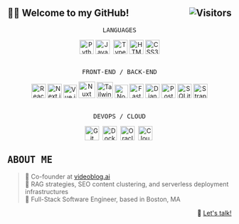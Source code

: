 <h2>👨‍🔬 Welcome to my GitHub! <img align="right" src="https://api.visitorbadge.io/api/visitors?path=https%3A%2F%2Fgithub.com%2Fimgta&label=Visitors&countColor=%236d3fc0&style=flat&labelStyle=lower" alt="Visitors"/></h2>

<div align="center">
  <samp>LANGUAGES</samp>
  <p>
    <a href="https://www.python.org/" target="_blank" rel="noreferrer"><img src="https://raw.githubusercontent.com/danielcranney/readme-generator/main/public/icons/skills/python-colored.svg" width="32" height="32" alt="Python" title="Python" /></a>
    <a href="https://developer.mozilla.org/en-US/docs/Web/JavaScript" target="_blank" rel="noreferrer"><img src="https://raw.githubusercontent.com/danielcranney/readme-generator/main/public/icons/skills/javascript-colored.svg" width="32" height="32" alt="JavaScript" title="JavaScript" /></a>&nbsp;
    <a href="https://www.typescriptlang.org/" target="_blank" rel="noreferrer"><img src="https://raw.githubusercontent.com/danielcranney/readme-generator/main/public/icons/skills/typescript-colored.svg" width="32" height="32" alt="TypeScript" title="TypeScript" /></a>
    <a href="https://developer.mozilla.org/en-US/docs/Glossary/HTML5" target="_blank" rel="noreferrer"><img src="https://raw.githubusercontent.com/danielcranney/readme-generator/main/public/icons/skills/html5-colored.svg" width="32" height="32" alt="HTML5" title="HTML5" /></a>
    <a href="https://www.w3.org/TR/CSS/#css" target="_blank" rel="noreferrer"><img src="https://raw.githubusercontent.com/danielcranney/readme-generator/main/public/icons/skills/css3-colored.svg" width="32" height="32" alt="CSS3" title="CSS3" /></a>
  </p>
  <h2></h2>

  <samp>FRONT-END / BACK-END</samp>
  <p>
    <a href="https://reactjs.org/" target="_blank" rel="noreferrer"><img src="https://react.dev/images/brand/logo_dark.svg" width="32" height="32" alt="React" title="React" /></a>
    <a href="https://nextjs.org/docs" target="_blank" rel="noreferrer"><img src="https://assets.vercel.com/image/upload/v1662130559/nextjs/Icon_light_background.png" width="32" height="32" alt="Next.js" title="Next.js" /></a>
    <a href="https://vuejs.org/" target="_blank" rel="noreferrer"><img src="https://raw.githubusercontent.com/danielcranney/readme-generator/main/public/icons/skills/vuejs-colored.svg" width="30" height="30" alt="Vue.js" title="Vue.js" /></a>
    <a href="https://nuxtjs.org/" target="_blank" rel="noreferrer"><img src="https://nuxt.com/assets/design-kit/icon-green.svg" width="37" height="37" alt="Nuxt" title="Nuxt" /></a>
    <a href="https://tailwindcss.com/" target="_blank" rel="noreferrer"><img src="https://raw.githubusercontent.com/danielcranney/readme-generator/main/public/icons/skills/tailwindcss-colored.svg" width="36" height="36" alt="TailwindCSS" title="TailwindCSS" /></a>
    <a href="https://nodejs.org/" target="_blank" rel="noreferrer"><img src="https://avatars.githubusercontent.com/u/9950313" width="30" height="30" alt="Node.js" title="Node.js" /></a>
    <a href="https://fastapi.tiangolo.com/" target="_blank" rel="noreferrer"><img src="https://avatars.githubusercontent.com/u/156354296" width="32" height="32" alt="FastAPI" title="FastAPI" /></a>
    <a href="https://www.djangoproject.com/" target="_blank" rel="noreferrer"><img src="https://avatars.githubusercontent.com/u/27804" width="32" height="32" alt="Django" title="Django" /></a>
    <a href="https://www.postgresql.org/" target="_blank" rel="noreferrer"><img src="https://avatars.githubusercontent.com/u/177543" width="32" height="32" alt="PostgreSQL" title="PostgreSQL" /></a>
    <a href="https://sqlite.org/" target="_blank" rel="noreferrer"><img src="https://github.com/imgta/imgta/assets/126015138/9c8963b7-8354-44e2-b1e4-272fa3230c34" width="32" height="32" alt="SQLite" title="SQLite" /></a>
    <a href="https://strapi.io/" target="_blank" rel="noreferrer"><img src="https://github.com/imgta/imgta/assets/126015138/7d716bad-e97d-4346-bb4f-25a4580ad501" width="32" height="32" alt="Strapi" title="Strapi" /></a>
  </p>
  <h2></h2>

  <samp>DEVOPS / CLOUD</samp>
  <p>
    <a href="https://git-scm.com/" target="_blank" rel="noreferrer"><img src="https://raw.githubusercontent.com/danielcranney/readme-generator/main/public/icons/skills/git-colored.svg" width="32" height="32" alt="Git" title="Git" /></a>&nbsp;
    <a href="https://www.docker.com/" target="_blank" rel="noreferrer"><img src="https://raw.githubusercontent.com/danielcranney/readme-generator/main/public/icons/skills/docker-colored.svg" width="32" height="32" alt="Docker" title="Docker" /></a>&nbsp;
    <a href="https://www.oracle.com/cloud/" target="_blank" rel="noreferrer"><img src="https://github.com/imgta/imgta/assets/126015138/af6b51ee-04f8-4c38-81a3-97893f81bb0b" width="32" height="32" alt="Oracle Cloud" title="Oracle Cloud" /></a>&nbsp;
    <a href="https://www.cloudflare.com/" target="_blank" rel="noreferrer"><img src="https://github.com/imgta/imgta/assets/126015138/8d9d1155-4b86-4e06-ae9c-cd351dc1b9f4" width="32" height="32" alt="Cloudflare" title="Cloudflare" /></a>&nbsp;
  </p>
</div>

<h2 align="left"><samp>ABOUT ME</samp></h2>

> 🚀 Co-founder at [videoblog.ai](https://videoblog.ai)  
> 🌱 RAG strategies, SEO content clustering, and serverless deployment infrastructures  
> 🤗 Full-Stack Software Engineer, based in Boston, MA  

<p align="right">📆 <a href="https://cal.com/imgta" target="_blank" rel="noreferrer">Let's talk!</a></p>
